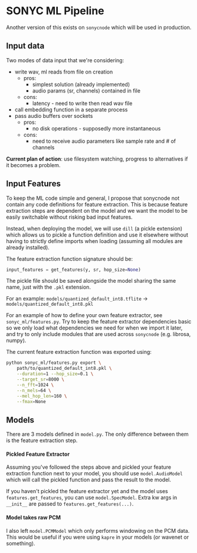 # SONYC ML Pipeline
Another version of this exists on `sonycnode` which will be used in production.

## Input data

Two modes of data input that we're considering:
 - write wav, ml reads from file on creation
    - pros:
        - simplest solution (already implemented)
        - audio params (sr, channels) contained in file
    - cons:
        - latency - need to write then read wav file
 - call embedding function in a separate process
 - pass audio buffers over sockets
    - pros:
        - no disk operations - supposedly more instantaneous
    - cons:
        - need to receive audio parameters like sample rate and # of channels


**Current plan of action**: use filesystem watching, progress to alternatives if it becomes a problem.

## Input Features
To keep the ML code simple and general, I propose that sonycnode not contain any code definitions for feature extraction. This is because feature extraction steps are dependent on the model and we want the model to be easily switchable without risking bad input features.

Instead, when deploying the model, we will use `dill` (a pickle extension) which allows us to pickle a function definition and use it elsewhere without having to strictly define imports when loading (assuming all modules are already installed).

The feature extraction function signature should be:
```python
input_features = get_features(y, sr, hop_size=None)
```

The pickle file should be saved alongside the model sharing the same name, just with the `.pkl` extension.

For an example: `models/quantized_default_int8.tflite` -> `models/quantized_default_int8.pkl`

For an example of how to define your own feature extractor, see `sonyc_ml/features.py`. Try to keep the feature extractor dependencies basic so we only load what dependencies we need for when we import it later, and try to only include modules that are used across `sonycnode` (e.g. librosa, numpy).

The current feature extraction function was exported using:
```bash
python sonyc_ml/features.py export \
    path/to/quantized_default_int8.pkl \
    --duration=1 --hop_size=0.1 \
    --target_sr=8000 \
    --n_fft=1024 \
    --n_mels=64 \
    --mel_hop_len=160 \
    --fmax=None
```

## Models

There are 3 models defined in `model.py`. The only difference between them is the feature extraction step.

#### Pickled Feature Extractor
Assuming you've followed the steps above and pickled your feature extraction function next to your model, you should use `model.AudioModel` which will call the pickled function and pass the result to the model.

If you haven't pickled the feature extractor yet and the model uses `features.get_features`, you can use `model.SpecModel`. Extra kw args in `__init__` are passed to `features.get_features(...)`.

#### Model takes raw PCM
I also left `model.PCMModel` which only performs windowing on the PCM data. This would be useful if you were using `kapre` in your models (or wavenet or something).
